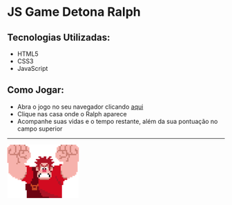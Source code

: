 # JS Game Detona Ralph


## Tecnologias Utilizadas:

- HTML5
- CSS3
- JavaScript

## Como Jogar: 

- Abra o jogo no seu navegador clicando [aqui](https://nataliabrunelli.github.io/jogo-detona-ralph/)
- Clique nas casa onde o Ralph aparece
- Acompanhe suas vidas e o tempo restante, além da sua pontuação no campo superior


---
![Ralph](./src/img/ralph.png)
